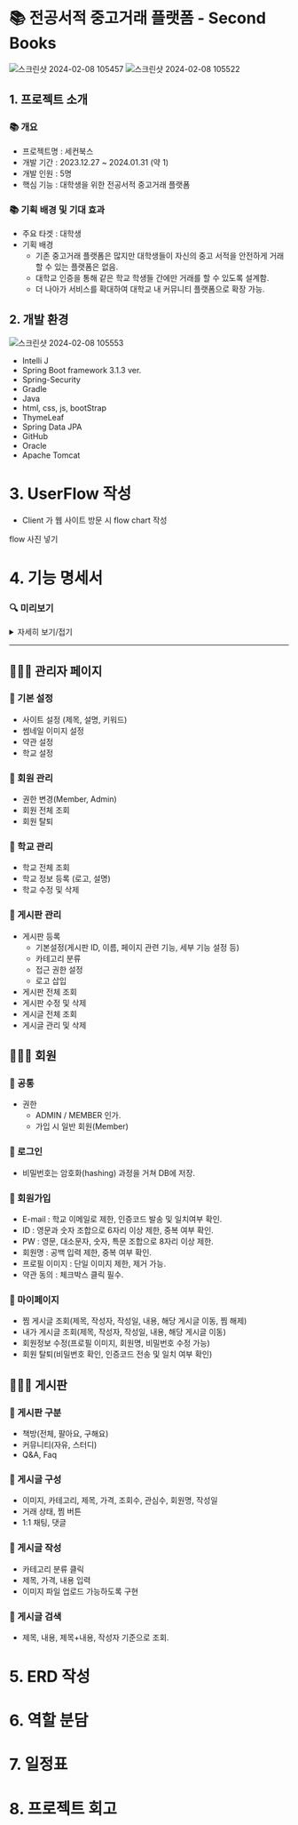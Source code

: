 # 📚 전공서적 중고거래 플랫폼 - Second Books

![스크린샷 2024-02-08 105457](https://github.com/cbmja/502_1stPRJ/assets/143980455/a5ad83b2-9a2b-4c6f-923c-9b715b715535)
![스크린샷 2024-02-08 105522](https://github.com/cbmja/502_1stPRJ/assets/143980455/c2dc6c9e-fdd5-429b-a24d-529d49264faa)

## 1. 프로젝트 소개

### 📚 개요

- 프로젝트명 : 세컨북스
- 개발 기간 : 2023.12.27 ~ 2024.01.31 (약 1)
- 개발 인원 : 5명
- 핵심 기능 : 대학생을 위한 전공서적 중고거래 플랫폼

### 📚 기획 배경 및 기대 효과

- 주요 타겟 : 대학생
- 기획 배경
  - 기존 중고거래 플랫폼은 많지만 대학생들이 자신의 중고 서적을 안전하게 거래할 수 있는 플랫폼은 없음.
  - 대학교 인증을 통해 같은 학교 학생들 간에만 거래를 할 수 있도록 설계함.
  - 더 나아가 서비스를 확대하여 대학교 내 커뮤니티 플랫폼으로 확장 가능.

## 2. 개발 환경

![스크린샷 2024-02-08 105553](https://github.com/cbmja/502_1stPRJ/assets/143980455/1441b5d2-7f3e-4a9c-a9a2-744be60a7688)

- Intelli J
- Spring Boot framework 3.1.3 ver.
- Spring-Security
- Gradle
- Java
- html, css, js, bootStrap
- ThymeLeaf
- Spring Data JPA
- GitHub
- Oracle
- Apache Tomcat

# 3. UserFlow 작성

- Client 가 웹 사이트 방문 시 flow chart 작성

flow 사진 넣기

# 4. 기능 명세서

### :mag: 미리보기

<details>
    <summary>자세히 보기/접기</summary>
    
   
___
|로그인(소셜 로그인)|회원가입|회원정보 수정|
|:-:|:-:|:-:|
|![로그인 화면](https://github.com/ShinJaeMin98/SecondBooks_Project/assets/124487601/8fdca634-ca56-433d-bf9b-dae3cdabf543)|사진2|사진3|

<br><br>
    
|게시글 쓰기|댓글 수정|게시글 검색|
|:-:|:-:|:-:|
|사진4|사진5|사진6|
    
<br><br>

|아이디 팝업|파일 업로드|게시글 구분별 정렬|
|:-:|:-:|:-:|
|사진7|사진8|사진9|

</details>


***


## 🧑🏻‍💻 관리자 페이지

### 📖 기본 설정

- 사이트 설정 (제목, 설명, 키워드)
- 썸네일 이미지 설정
- 약관 설정
- 학교 설정

### 📖 회원 관리

- 권한 변경(Member, Admin)
- 회원 전체 조회
- 회원 탈퇴

### 📖 학교 관리

- 학교 전체 조회
- 학교 정보 등록 (로고, 설명)
- 학교 수정 및 삭제

### 📖 게시판 관리

- 게시판 등록
  - 기본설정(게시판 ID, 이름, 페이지 관련 기능, 세부 기능 설정 등)
  - 카테고리 분류
  - 접근 권한 설정
  - 로고 삽입
- 게시판 전체 조회
- 게시판 수정 및 삭제
- 게시글 전체 조회
- 게시글 관리 및 삭제

## 🧑🏻‍💻 회원

### 📖 공통

- 권한
  - ADMIN / MEMBER 인가.
  - 가입 시 일반 회원(Member)

### 📖 로그인

- 비밀번호는 암호화(hashing) 과정을 거쳐 DB에 저장.

### 📖 회원가입

- E-mail : 학교 이메일로 제한, 인증코드 발송 및 일치여부 확인.
- ID : 영문과 숫자 조합으로 6자리 이상 제한, 중복 여부 확인.
- PW : 영문, 대소문자, 숫자, 특문 조합으로 8자리 이상 제한.
- 회원명 : 공백 입력 제한, 중복 여부 확인.
- 프로필 이미지 : 단일 이미지 제한, 제거 가능.
- 약관 동의 : 체크박스 클릭 필수.

### 📖 마이페이지

- 찜 게시글 조회(제목, 작성자, 작성일, 내용, 해당 게시글 이동, 찜 해제)
- 내가  게시글 조회(제목, 작성자, 작성일, 내용, 해당 게시글 이동)
- 회원정보 수정(프로필 이미지, 회원명, 비밀번호 수정 가능)
- 회원 탈퇴(비밀번호 확인, 인증코드 전송 및 일치 여부 확인)

## 🧑🏻‍💻 게시판

### 📖 게시판 구분

- 책방(전체, 팔아요, 구해요)
- 커뮤니티(자유, 스터디)
- Q&A, Faq

### 📖 게시글 구성

- 이미지, 카테고리, 제목, 가격, 조회수, 관심수, 회원명, 작성일
- 거래 상태, 찜 버튼
-  1:1 채팅, 댓글

### 📖 게시글 작성

- 카테고리 분류 클릭
- 제목, 가격, 내용 입력
- 이미지 파일 업로드 가능하도록 구현

### 📖 게시글 검색

- 제목, 내용, 제목+내용, 작성자 기준으로 조회.

# 5. ERD 작성

# 6. 역할 분담

# 7. 일정표

# 8. 프로젝트 회고
